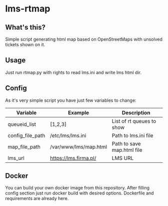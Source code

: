 # lms-rtmap

## What's this?
Simple script generating html map based on OpenStreetMaps with unsolved tickets shown on it.

## Usage
Just run rtmap.py with rights to read lms.ini and write lms html dir.

## Config
As it's very simple script you have just few variables to change:

|Variable|Example|Description|
|--------|-------|-----------|
|queueid_list|[1,2,3]|List of rt queues to show|
|config_file_path|/etc/lms/lms.ini|Path to lms.ini file|
|map_file_path|/var/www/lms/map.html|Path to save map.html file|
|lms_url|https://lms.firma.pl/|LMS URL|

## Docker 
You can build your own docker image from this repository. After filling config section just run docker build with desired options. Dockerfile and requirements are already here.